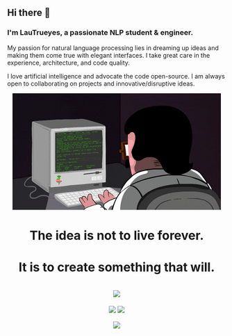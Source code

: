 <!--
**FreeRotate/FreeRotate** is a ✨ _special_ ✨ repository because its `README.md` (this file) appears on your GitHub profile.

Here are some ideas to get you started:
### Hi there 👋
- 🔭 I’m currently working on ...
- 🌱 I’m currently learning ...
- 👯 I’m looking to collaborate on ...
- 🤔 I’m looking for help with ...
- 💬 Ask me about ...
- 📫 How to reach me: ...
- 😄 Pronouns: ...
- ⚡ Fun fact: ...
-->

## Hi there 👋
### I'm LauTrueyes, a passionate NLP student & engineer.
My passion for natural language processing lies in dreaming up ideas and making them come true with elegant interfaces. I take great care in the experience, architecture, and code quality.

I love artificial intelligence and advocate the code open-source. I am always open to collaborating on projects and innovative/disruptive ideas.

<!-- 敲代码的图片 -->
<div align="center">
  <img src="./coding.gif"/>
  <h1>The idea is not to live forever.</h1>
  <h1>It is to create something that will.</h1>
</div>
<br>
<!-- 连续提交代码天数记录 -->
<div align="center">
  <img height="180px" src="https://github-readme-streak-stats.herokuapp.com?user=FreeRotate&theme=vue&hide_border=true&date_format=M%20j%5B%2C%20Y%5D" />
</div>
<br>
<!-- 数据统计 -->
<div align="center">
  <img height="180x" src="https://github-readme-stats.vercel.app/api?username=FreeRotate&show_icons=true&theme=vue&hide_border=true" />
  <img height="180x" src="https://github-readme-stats.vercel.app/api/top-langs/?username=FreeRotate&show_icons=true&theme=vue&hide_border=true" />
</div>
<br>
<!-- 活动统计 -->
<div align="center">
    <img height="300px" src="https://activity-graph.herokuapp.com/graph?username=FreeRotate&theme=github-light&hide_border=true" />
</div>
